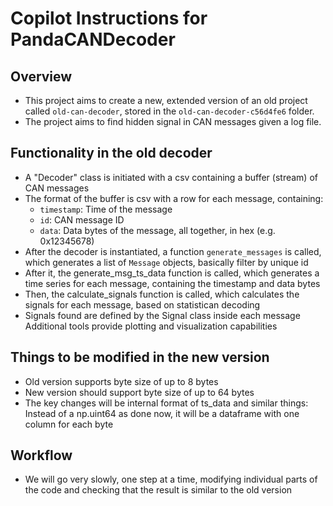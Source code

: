 # Copilot Instructions for PandaCANDecoder

## Overview
- This project aims to create a new, extended version of an old project called `old-can-decoder`, stored in the `old-can-decoder-c56d4fe6` folder.
- The project aims to find hidden signal in CAN messages given a log file.

## Functionality in the old decoder
- A "Decoder" class is initiated with a csv containing a buffer (stream) of CAN messages
- The format of the buffer is csv with a row for each message, containing:
  - `timestamp`: Time of the message
  - `id`: CAN message ID
  - `data`: Data bytes of the message, all together, in hex (e.g. 0x12345678)
- After the decoder is instantiated, a function `generate_messages` is called, which generates a list of `Message` objects, basically filter by unique id
- After it, the generate_msg_ts_data function is called, which generates a time series for each message, containing the timestamp and data bytes
- Then, the calculate_signals function is called, which calculates the signals for each message, based on statistican decoding
- Signals found are defined by the Signal class inside each message
Additional tools provide plotting and visualization capabilities

## Things to be modified in the new version
- Old version supports byte size of up to 8 bytes
- New version should support byte size of up to 64 bytes
- The key changes will be internal format of ts_data and similar things: Instead of a np.uint64 as done now, it will be a dataframe with one column for each byte

## Workflow
- We will go very slowly, one step at a time, modifying individual parts of the code and checking that the result is similar to the old version